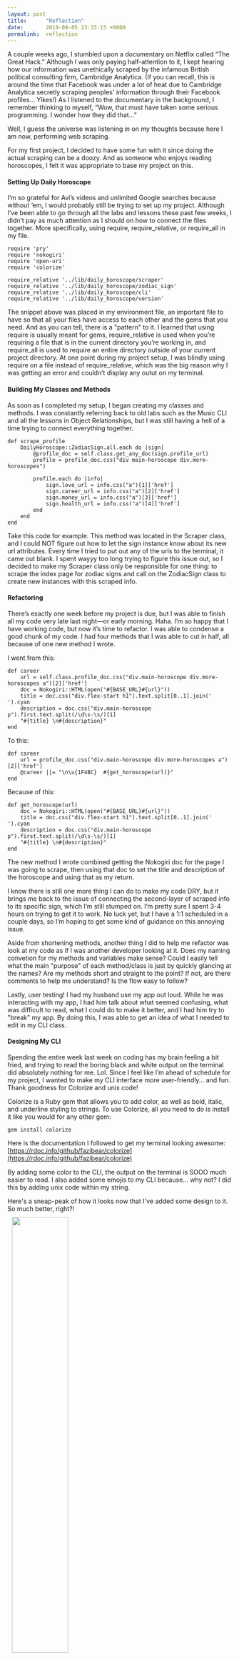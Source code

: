 ```yaml
---
layout: post
title:      "Reflection"
date:       2019-08-05 23:33:15 +0000
permalink:  reflection
---
```



A couple weeks ago, I stumbled upon a documentary on Netflix called “The Great Hack.” Although I was only paying half-attention to it, I kept hearing how our information was unethically scraped by the infamous British political consulting firm, Cambridge Analytica. (If you can recall, this is around the time that Facebook was under a lot of heat due to Cambridge Analytica secretly scraping peoples' information through their Facebook profiles... Yikes!) As I listened to the documentary in the background, I remember thinking to myself, “Wow, that must have taken some serious programming. I wonder how they did that…”

Well, I guess the universe was listening in on my thoughts because here I am now, performing web scraping.

For my first project, I decided to have some fun with it since doing the actual scraping can be a doozy. And as someone who enjoys reading horoscopes, I felt it was appropriate to base my project on this.

#### Setting Up Daily Horoscope
I’m so grateful for Avi’s videos and unlimited Google searches because without ‘em, I would probably still be trying to set up my project. Although I’ve been able to go through all the labs and lessons these past few weeks, I didn’t pay as much attention as I should on how to connect the files together. More specifically, using require, require_relative, or require_all in my file.

```
require 'pry'
require 'nokogiri'
require 'open-uri'
require 'colorize'

require_relative '../lib/daily_horoscope/scraper'
require_relative '../lib/daily_horoscope/zodiac_sign'
require_relative '../lib/daily_horoscope/cli'
require_relative '../lib/daily_horoscope/version' 
```

The snippet above was placed in my environment file, an important file to have so that all your files have access to each other and the gems that you need. And as you can tell, there is a "pattern" to it. I learned that using require is usually meant for gems, require_relative is used when you’re requiring a file that is in the current directory you’re working in, and require_all is used to require an entire directory outside of your current project directory. At one point during my project setup, I was blindly using require on a file instead of require_relative, which was the big reason why I was getting an error and couldn’t display any outut on my terminal.

#### Building My Classes and Methods
As soon as I completed my setup, I began creating my classes and methods. I was constantly referring back to old labs such as the Music CLI and all the lessons in Object Relationships, but I was still having a hell of a time trying to connect everything together.


```
def scrape_profile
	DailyHoroscope::ZodiacSign.all.each do |sign|
		@profile_doc = self.class.get_any_doc(sign.profile_url)
		profile = profile_doc.css("div main-horoscope div.more-horoscopes")
		
		profile.each do |info|
			sign.love_url = info.css("a")[1]['href']
			sign.career_url = info.css("a")[2]['href']
			sign.money_url = info.css("a")[3]['href']
			sign.health_url = info.css("a")[4]['href']
		end
	end        
end
```

Take this code for example. This method was located in the Scraper class, and I could NOT figure out how to let the sign instance know about its new url attributes. Every time I tried to put out any of the urls to the terminal, it came out blank. I spent wayyy too long trying to figure this issue out, so I decided to make my Scraper class only be responsible for one thing: to scrape the index page for zodiac signs and call on the ZodiacSign class to create new instances with this scraped info.

#### Refactoring
There’s exactly one week before my project is due, but I was able to finish all my code very late last night—or early morning. Haha. I’m so happy that I have working code, but now it’s time to refactor. I was able to condense a good chunk of my code. I had four methods that I was able to cut in half, all because of one new method I wrote.

I went from this:
```
def career
	url = self.class.profile_doc.css("div.main-horoscope div.more-horoscopes a")[2]['href']
	doc = Nokogiri::HTML(open("#{BASE_URL}#{url}"))
	title = doc.css("div.flex-start h1").text.split[0..1].join(' ').cyan
	description = doc.css("div.main-horoscope p").first.text.split(/\d\s-\s/)[1]
	"#{title} \n#{description}"
end
```

To this:
```
def career
	url = profile_doc.css("div.main-horoscope div.more-horoscopes a")[2]['href']
	@career ||= "\n\u{1F4BC}  #{get_horoscope(url)}"
end
```

Because of this: 
```
def get_horoscope(url)
	doc = Nokogiri::HTML(open("#{BASE_URL}#{url}"))
	title = doc.css("div.flex-start h1").text.split[0..1].join(' ').cyan
	description = doc.css("div.main-horoscope p").first.text.split(/\d\s-\s/)[1]
	"#{title} \n#{description}"
end
```

The new method I wrote combined getting the Nokogiri doc for the page I was going to scrape, then using that doc to set the title and description of the horoscope and using that as my return.

I know there is still one more thing I can do to make my code DRY, but it brings me back to the issue of connecting the second-layer of scraped info to its specific sign, which I’m still stumped on. I’m pretty sure I spent 3-4 hours on trying to get it to work. No luck yet, but I have a 1:1 scheduled in a couple days, so I’m hoping to get some kind of guidance on this annoying issue.

Aside from shortening methods, another thing I did to help me refactor was look at my code as if I was another developer looking at it. Does my naming convetion for my methods and variables make sense? Could I easily tell what the main "purpose" of each method/class is just by quickly glancing at the names? Are my methods short and straight to the point? If not, are there comments to help me understand? Is the flow easy to follow?

Lastly, user testing! I had my husband use my app out loud. While he was interacting with my app, I had him talk about what seemed confusing, what was difficult to read, what I could do to make it better, and I had him try to "break" my app. By doing this, I was able to get an idea of what I needed to edit in my CLI class.

#### Designing My CLI
Spending the entire week last week on coding has my brain feeling a bit fried, and trying to read the boring black and white output on the terminal did absolutely nothing for me. Lol. Since I feel like I’m ahead of schedule for my project, I wanted to make my CLI interface more user-friendly… and fun. Thank goodness for Colorize and unix code! 

Colorize is a Ruby gem that allows you to add color, as well as bold, italic, and underline styling to strings. To use Colorize, all you need to do is install it like you would for any other gem:

```
gem install colorize
```

Here is the documentation I followed to get my terminal looking awesome: [https://rdoc.info/github/fazibear/colorize](https://rdoc.info/github/fazibear/colorize)

By adding some color to the CLI, the output on the terminal is SOOO much easier to read. I also added some emojis to my CLI because… why not? I did this by adding unix code within my string.

Here's a sneap-peak of how it looks now that I've added some design to it. So much better, right?!<br />
<img src="https://media-private.canva.com/MADhum-iMEQ/1/screen.jpg?response-expires=Tue%2C%2006%20Aug%202019%2000%3A10%3A57%20GMT&X-Amz-Algorithm=AWS4-HMAC-SHA256&X-Amz-Date=20190805T214937Z&X-Amz-SignedHeaders=host&X-Amz-Expires=8479&X-Amz-Credential=AKIAJJATJK7JCUD446NA%2F20190805%2Fus-east-1%2Fs3%2Faws4_request&X-Amz-Signature=8f1d09693cc4118c7b5be9125ae9b9f36cc03bc4011de74701f4b124dca7564f" style ="width: 50%; margin: 10px" />

#### Overall Thoughts About My First Project
This first project put me through a whirlwhind of emotions, but being able to complete the code and have it working how I wanted it has me feeling AHHH-MAZING! In the beginning of it all, I will admit that I was banging my head on the table and doubting myself. I wasn't sure if I actually knew what I was doing or if I learned anything at all (no thanks to imposter syndrome). 

I *do* know what I'm doing, and I did grasp OOP just fine. During this project, I also got a better of using "self" and whether I should be creating an instance or class method:

*  A class method is used if you want to change the data for the ENTIRE class.
* An instance method should be used if you're focusing on one specific instance or changing data only to a specific instance of the class.
* Using self alone refers to the instance itself.
```
 def profile_doc
      Nokogiri::HTML(open("#{BASE_URL}#{self.profile_url}"))
   end
```

* Using self with a method name is a class method and refers to the class
```
   def self.find_by_input(input)
      self.all[input.to_i - 1] 
   end
```

* Using self in an instance method when you want to refer to the class would look something like this, where "self.class" is actually the name of the class. As for the lonely self to the right of the shovel, that is referring to the instance.
```
   def save
      self.class.all << self
   end
```

Overall, I'm very happy with how my project turned out, and I'm thrilled to be able to have learned this much about Ruby in the past 2 few months! Aside from learning about Ruby concepts, I also learned and confirmed a few things about myself:

* I won't quit until I have the solution, even if it means spending a few long hours on it.
* I started to think about how to solve problems in different ways, as well as all the wrong ways, to do something.
* I should probably ask for more help. I rarely asked for help, which is probably why it took me longer than usual to get to a solution on a problem I was having.
* How much I enjoy programming! I really feel like this is what I'm supposed to be doing with my life.


